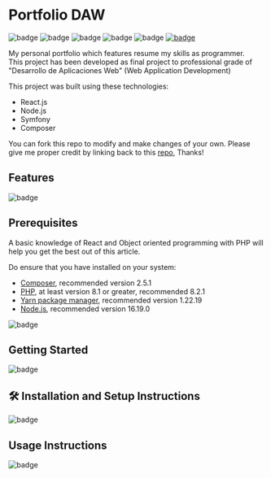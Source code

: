 # Portfolio DAW
![badge](https://img.shields.io/badge/Powered%20by-Coffee-brightgreen?logo=coffeescript)
![badge](https://img.shields.io/badge/Made%20with-React-brightgreen?logo=react)
![badge](https://img.shields.io/badge/Made%20with-Symfony-brightgreen?logo=symfony)
![badge](https://img.shields.io/badge/Open-Source-brightgreen?logo=github)
![badge](https://img.shields.io/badge/Fancy-Style-brightgreen?logo=sass)
[![badge](https://img.shields.io/badge/Enhanced%20with-badges-brightgreen?logo=shieldsdotio)](https://shields.io/)

My personal portfolio which features resume my skills as programmer.
<br>This project has been developed as final project to professional grade of 
"Desarrollo de Aplicaciones Web" (Web Application Development)

This project was built using these technologies:
- React.js
- Node.js
- Symfony
- Composer

You can fork this repo to modify and make changes of your own. 
Please give me proper credit by linking back to this [repo](https://github.com/Brbcode/Portfolio-DAW), Thanks!

## Features
![badge](https://img.shields.io/badge/%20-TODO-red?logo=hackaday)
## Prerequisites
A basic knowledge of React and Object oriented programming with PHP will help you get the best out of this article.

Do ensure that you have installed on your system:
- [Composer](https://getcomposer.org/), recommended version 2.5.1
- [PHP](https://www.php.net/), at least version 8.1 or greater, recommended 8.2.1
- [Yarn package manager](https://yarnpkg.com/), recommended version 1.22.19
- [Node.js](https://nodejs.org/en/), recommended version 16.19.0

![badge](https://img.shields.io/badge/%20-TODO-red?logo=hackaday)
## Getting Started
![badge](https://img.shields.io/badge/%20-TODO-red?logo=hackaday)
## 🛠 Installation and Setup Instructions
![badge](https://img.shields.io/badge/%20-TODO-red?logo=hackaday)
## Usage Instructions
![badge](https://img.shields.io/badge/%20-TODO-red?logo=hackaday)
